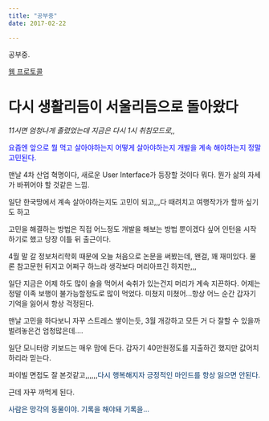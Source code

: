 ```yaml
---
title: "공부중"
date: 2017-02-22

---
```


공부중.

[웹 프로토콜](https://joshua1988.github.io/web_dev/web-protocols/)

# 다시 생활리듬이 서울리듬으로 돌아왔다

*11시면 엄청나게 졸렸었는데 지금은 다시 1시 취침모드로,,*

<span style="color:blue">요즘엔 앞으로 뭘 먹고 살아야하는지 어떻게 살아야하는지 개발을 계속 해야하는지 정말 고민된다. </span>

맨날 4차 산업 혁명이다, 새로운 User Interface가 등장할 것이다 뭐다. 뭔가 삶의 자세가 바뀌어야 할 것같은 느낌.

일단 한국땅에서 계속 살아야하는지도 고민이 되고,,,다 때려치고 여행작가가 할까 싶기도 하고

고민을 해결하는 방법은 직접 어느정도 개발을 해보는 방법 뿐이겠다 싶어 인턴을 시작하기로 했고 당장 이틀 뒤 출근이다.

4월 말 갈 정보처리학회 때문에 오늘 처음으로 논문을 써봤는데, 왠걸, 꽤 재미있다. 물론 참고문헌 뒤지고 어쩌구 하느라 생각보다 머리아프긴 하지만,,,

일단 지금은 어제 하도 많이 술을 먹어서 숙취가 있는건지 머리가 계속 지끈하다. 어제는 정말 이족 보행이 불가능할정도로 많이 먹었다. 미쳤지 미쳤어...항상 어느 순간 갑자기 기억을 잃어서 항상 걱정된다.

맨날 고민을 하다보니 자꾸 스트레스 쌓이는듯, 3월 개강하고 모든 거 다 잘할 수 있을까 벌려놓은건 엄청많은데....

일단 모니터랑 키보드는 매우 맘에 든다. 갑자기 40만원정도를 지출하긴 했지만 값어치하리라 믿는다.

파이빌 면접도 잘 본것같고,,,,,,<span style="color:#003366">다시 행복해지자 긍정적인 마인드를 항상 잃으면 안된다.</span>

근데 자꾸 까먹게 된다.

<span style="color:#003366">사람은 망각의 동물이야. 기록을 해야돼 기록을...</span>